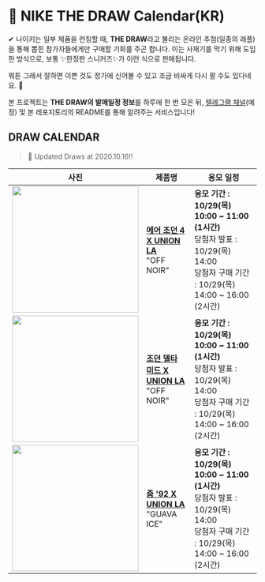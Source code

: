 # 👟 NIKE THE DRAW Calendar(KR)

✔ 나이키는 일부 제품을 런칭할 때, **THE DRAW**라고 불리는 온라인 추첨(일종의 래플)을 통해 뽑힌 참가자들에게만 구매할 기회를 주곤 합니다. 이는 사재기를 막기 위해 도입한 방식으로, 보통 ✨한정판 스니커즈✨가 이런 식으로 판매됩니다.

뭐튼 그래서 잘하면 이쁜 것도 정가에 신어볼 수 있고 조금 비싸게 다시 팔 수도 있다네요. 🤭

본 프로젝트는 **THE DRAW의 발매일정 정보**를 하루에 한 번 모은 뒤, [텔레그램 채널](https://t.me/thedraw)(예정) 및 본 레포지토리의 README를 통해 알려주는 서비스입니다!

## DRAW CALENDAR

<!-- DRAW CALENDAR: START -->

> 👟 Updated Draws at 2020.10.16‼️

| 사진 | 제품명 | 응모 일정 |
| --- | ---- | ------- |
| <img src="https://static-breeze.nike.co.kr/kr/ko_kr/cmsstatic/product/DC9533-001/99271a77-b6ab-4f0c-96d2-c249eefc20ce_primary.jpg?gallery" width="256" /> | <a href="https://www.nike.com/kr/launch/t/men/fw/basketball/DC9533-001/kqwn30/air-jordan-4-retro-sp"><strong>에어 조던 4 X UNION LA</strong><br /></a> "OFF NOIR" | <strong>응모 기간 : 10/29(목) 10:00 ~ 11:00 (1시간)</strong><br />당첨자 발표 : 10/29(목) 14:00<br />당첨자 구매 기간 : 10/29(목) 14:00 ~ 16:00 (2시간) |
| <img src="https://static-breeze.nike.co.kr/kr/ko_kr/cmsstatic/product/DA1951-001/d5969a87-994b-4035-8c20-2e7e41824af9_primary.jpg?gallery" width="256" /> | <a href="https://www.nike.com/kr/launch/t/men/fw/basketball/DA1951-001/fxoh71/jordan-delta-mid-sp"><strong>조던 델타 미드 X UNION LA</strong><br /></a> "OFF NOIR" | <strong>응모 기간 : 10/29(목) 10:00 ~ 11:00 (1시간)</strong><br />당첨자 발표 : 10/29(목) 14:00<br />당첨자 구매 기간 : 10/29(목) 14:00 ~ 16:00 (2시간) |
| <img src="https://static-breeze.nike.co.kr/kr/ko_kr/cmsstatic/product/DA2553-800/fcb9bde7-fa0e-4d84-a131-b9af79f339c2_primary.jpg?gallery" width="256" /> | <a href="https://www.nike.com/kr/launch/t/men/fw/basketball/DA2553-800/lnhj71/jordan-zoom-92-u"><strong>줌 '92 X UNION LA</strong><br /></a> "GUAVA ICE" | <strong>응모 기간 : 10/29(목) 10:00 ~ 11:00 (1시간)</strong><br />당첨자 발표 : 10/29(목) 14:00<br />당첨자 구매 기간 : 10/29(목) 14:00 ~ 16:00 (2시간) |

<!-- DRAW CALENDAR: END -->
